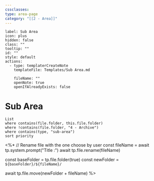 ```yaml
---
cssclasses: 
type: area-page
category: "[[2 - Area]]"
---
```


```meta-bind-button
label: Sub Area
icon: plus
hidden: false
class: ""
tooltip: ""
id: ""
style: default
actions:
  - type: templaterCreateNote
    templateFile: Templates/Sub Area.md

    fileName: ""
    openNote: true
    openIfAlreadyExists: false

```
# Sub Area
```dataview
List
where contains(file.folder, this.file.folder)
where !contains(file.folder, "4 - Archive")
where contains(type, "sub-area")
sort priority
```
<%*
  // Rename file with the one choose by user
  const fileName = await tp.system.prompt("Title :")
  await tp.file.rename(fileName)
  
  const baseFolder = tp.file.folder(true)
  const newFolder = `${baseFolder}/${fileName}/`

  await tp.file.move(newFolder + fileName)
%>